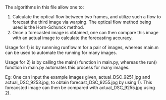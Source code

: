 The algorithms in this file allow one to:

1) Calculate the optical flow between two frames, and utilize such a flow to forecast the third image via warping. The optical flow method being used is the Horn-Schunck method.
2) Once a forecasted image is obtained, one can then compare this image with an actual image to calculate the forecasting accuracy. 

Usage for 1) is by runnning runflow.m for a pair of images, whereas main.m can be used to automate the running for many images.

Usage for 2) is by calling the main() function in main.py, whereas the run() function in main.py automates this process for many images. 

Eg: One can input the example images given, actual_DSC_9251.jpg and actual_DSC_9253.jpg, to obtain forecast_DSC_9255.jpg by using 1). This foreacsted image can then be compared with actual_DSC_9255.jpg using 2). 
